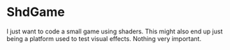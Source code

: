 # ShdGame

I just want to code a small game using shaders. This might also end up just being a platform used to test visual effects. Nothing very important.